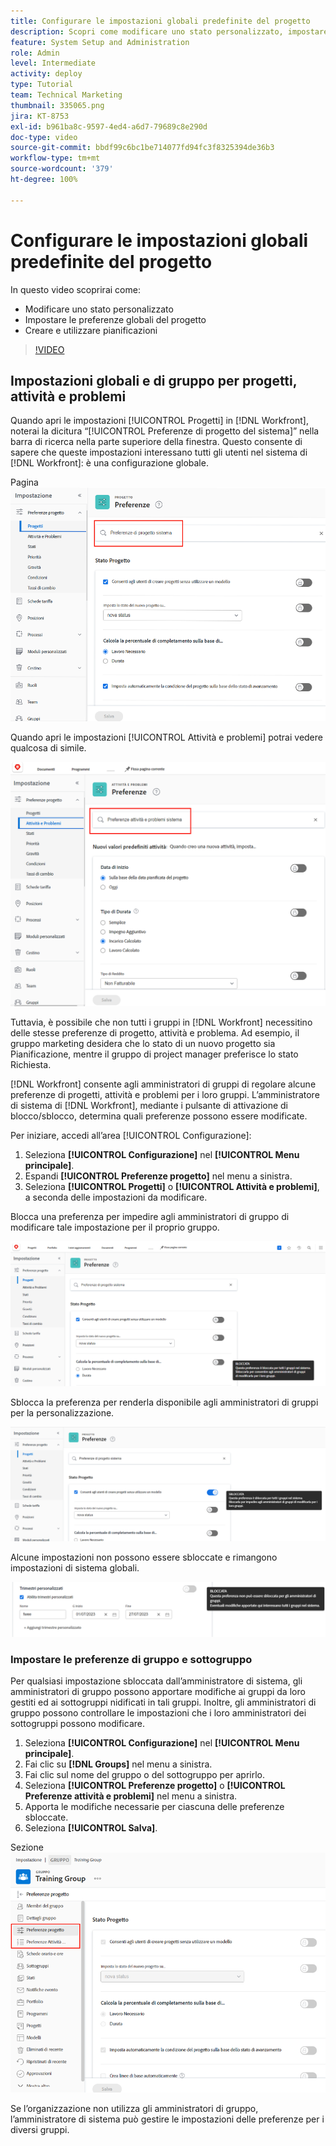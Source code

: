 ```yaml
---
title: Configurare le impostazioni globali predefinite del progetto
description: Scopri come modificare uno stato personalizzato, impostare le preferenze globali del progetto e creare pianificazioni che sono impostazioni globali predefinite.
feature: System Setup and Administration
role: Admin
level: Intermediate
activity: deploy
type: Tutorial
team: Technical Marketing
thumbnail: 335065.png
jira: KT-8753
exl-id: b961ba8c-9597-4ed4-a6d7-79689c8e290d
doc-type: video
source-git-commit: bbdf99c6bc1be714077fd94fc3f8325394de36b3
workflow-type: tm+mt
source-wordcount: '379'
ht-degree: 100%

---
```


# Configurare le impostazioni globali predefinite del progetto

<!--
21.4 updates have been made
-->

In questo video scoprirai come:

* Modificare uno stato personalizzato
* Impostare le preferenze globali del progetto
* Creare e utilizzare pianificazioni

>[!VIDEO](https://video.tv.adobe.com/v/335065/?quality=12&learn=on&enablevpops=1)

## Impostazioni globali e di gruppo per progetti, attività e problemi

Quando apri le impostazioni [!UICONTROL Progetti] in [!DNL Workfront], noterai la dicitura “[!UICONTROL Preferenze di progetto del sistema]” nella barra di ricerca nella parte superiore della finestra. Questo consente di sapere che queste impostazioni interessano tutti gli utenti nel sistema di [!DNL Workfront]: è una configurazione globale.

Pagina ![[!UICONTROL Preferenze di progetto] in [!UICONTROL Configurazione]](assets/admin-fund-system-project-preferences-1.png)

Quando apri le impostazioni [!UICONTROL Attività e problemi] potrai vedere qualcosa di simile.

![[!UICONTROL Preferenze attività e problemi] in [!UICONTROL Configurazione]](assets/admin-fund-task-issue-preferences-2.png)

Tuttavia, è possibile che non tutti i gruppi in [!DNL Workfront] necessitino delle stesse preferenze di progetto, attività e problema. Ad esempio, il gruppo marketing desidera che lo stato di un nuovo progetto sia Pianificazione, mentre il gruppo di project manager preferisce lo stato Richiesta.

[!DNL Workfront] consente agli amministratori di gruppi di regolare alcune preferenze di progetti, attività e problemi per i loro gruppi. L’amministratore di sistema di [!DNL Workfront], mediante i pulsante di attivazione di blocco/sblocco, determina quali preferenze possono essere modificate.

Per iniziare, accedi all’area [!UICONTROL Configurazione]:

1. Seleziona **[!UICONTROL Configurazione]** nel **[!UICONTROL Menu principale]**.
1. Espandi **[!UICONTROL Preferenze progetto]** nel menu a sinistra.
1. Seleziona **[!UICONTROL Progetti]** o **[!UICONTROL Attività e problemi]**, a seconda delle impostazioni da modificare.

Blocca una preferenza per impedire agli amministratori di gruppo di modificare tale impostazione per il proprio gruppo.

![Messaggio di preferenza bloccato](assets/admin-fund-preferences-locked-3.png)

Sblocca la preferenza per renderla disponibile agli amministratori di gruppi per la personalizzazione.

![Messaggio di preferenza sbloccato](assets/admin-fund-preferences-unlocked-4.png)

Alcune impostazioni non possono essere sbloccate e rimangono impostazioni di sistema globali.

![Messaggio di preferenza bloccato](assets/admin-fund-preferences-always-locked-5.png)

### Impostare le preferenze di gruppo e sottogruppo

Per qualsiasi impostazione sbloccata dall’amministratore di sistema, gli amministratori di gruppo possono apportare modifiche ai gruppi da loro gestiti ed ai sottogruppi nidificati in tali gruppi. Inoltre, gli amministratori di gruppo possono controllare le impostazioni che i loro amministratori dei sottogruppi possono modificare.

1. Seleziona **[!UICONTROL Configurazione]** nel **[!UICONTROL Menu principale]**.
1. Fai clic su **[!DNL Groups]** nel menu a sinistra.
1. Fai clic sul nome del gruppo o del sottogruppo per aprirlo.
1. Seleziona **[!UICONTROL Preferenze progetto]** o **[!UICONTROL Preferenze attività e problemi]** nel menu a sinistra.
1. Apporta le modifiche necessarie per ciascuna delle preferenze sbloccate.
1. Seleziona **[!UICONTROL Salva]**.

Sezione ![[!UICONTROL Stato progetto] nella pagina [!UICONTROL Gruppo]](assets/admin-fund-group-preferences.png)

Se l’organizzazione non utilizza gli amministratori di gruppo, l’amministratore di sistema può gestire le impostazioni delle preferenze per i diversi gruppi.

<!--
learn more URLs and guides
Create or edit a group status 
Group administrators 
Configure system-wide project preferences 
Configure project preferences for a group 
Configure task and issue preferences for a group 
Create and modify a group’s schedule 
-->
